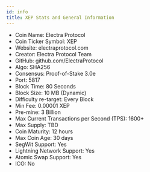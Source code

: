 ```yaml
---
id: info
title: XEP Stats and General Information
---
```


* Coin Name: Electra Protocol
* Coin Ticker Symbol: XEP
* Website: electraprotocol.com
* Creator: Electra Protocol Team
* GitHub: github.com/ElectraProtocol
* Algo: SHA256
* Consensus: Proof-of-Stake 3.0e
* Port: 5817
* Block Time: 80 Seconds
* Block Size: 10 MB (Dynamic)
* Difficulty re-target: Every Block
* Min Fee: 0.00001 XEP
* Pre-mine: 3 Billion
* Max Current Transactions per Second (TPS): 1600+
* Max Supply: TBD
* Coin Maturity: 12 hours
* Max Coin Age: 30 days
* SegWit Support: Yes
* Lightning Network Support: Yes
* Atomic Swap Support: Yes
* ICO: No
